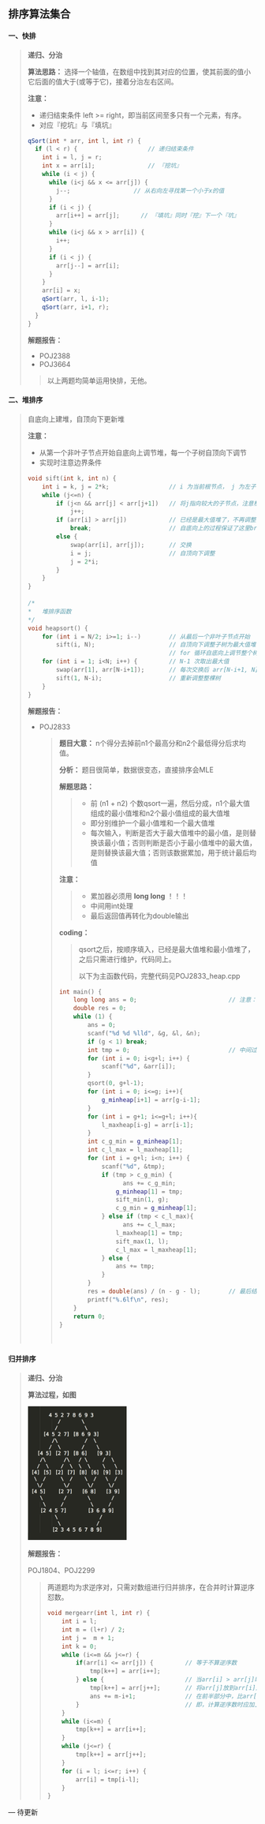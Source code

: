 ## 排序算法集合

#### 一、快排

> **递归、分治**
>
> **算法思路：** 选择一个轴值，在数组中找到其对应的位置，使其前面的值小它后面的值大于(或等于它)，接着分治左右区间。
>
> **注意：** 
>
> - 递归结束条件 left >= right，即当前区间至多只有一个元素，有序。
> - 对应『挖坑』与『填坑』
>
> ```c++
> qSort(int * arr, int l, int r) {
>   if (l < r) {					// 递归结束条件
>     int i = l, j = r;
>     int x = arr[i];				// 『挖坑』
>     while (i < j) {
>       while (i<j && x <= arr[j]) {
>         j--;					// 从右向左寻找第一个小于x的值
>       }
>       if (i < j) {
>         arr[i++] = arr[j];      // 『填坑』同时『挖』下一个『坑』
>       }
>       while (i<j && x > arr[i]) {
>         i++;
>       }
>       if (i < j) {
>         arr[j--] = arr[i];
>       }
>     }
>     arr[i] = x;
>     qSort(arr, l, i-1);
>     qSort(arr, i+1, r);
>   }
> }
> ```
>
> **解题报告：**
>
> - POJ2388
> - POJ3664
>
> > 以上两题均简单运用快排，无他。



#### 二、堆排序

> 自底向上建堆，自顶向下更新堆
>
> **注意：**
>
> - 从第一个非叶子节点开始自底向上调节堆，每一个子树自顶向下调节
> - 实现时注意边界条件
>
> ```c++
> void sift(int k, int n) {
>     int i = k, j = 2*k;                 // i 为当前根节点， j 为左子节点
>     while (j<=n) {
>         if (j<n && arr[j] < arr[j+1])   // 将j指向较大的子节点，注意检查 j+1 是否越界
>             j++;
>         if (arr[i] > arr[j])            // 已经是最大值堆了，不再调整，
>             break;                      // 自底向上的过程保证了这里break正确
>         else {
>             swap(arr[i], arr[j]);       // 交换
>             i = j;                      // 自顶向下调整
>             j = 2*i;
>         }
>     }
> }
>
> /*
> *   堆排序函数
> */
> void heapsort() {                       
>     for (int i = N/2; i>=1; i--)        // 从最后一个非叶子节点开始
>         sift(i, N);                     // 自顶向下调整子树为最大值堆
>                                         // for 循环自底向上调节整个树为最大值堆
>     for (int i = 1; i<N; i++) {         // N-1 次取出最大值
>         swap(arr[1], arr[N-i+1]);       // 每次交换后 arr[N-i+1, N]为升序
>         sift(1, N-i);                   // 重新调整整棵树
>     }
> }
> ```
>
> **解题报告：**
>
> - POJ2833
>
>   > **题目大意：** n个得分去掉前n1个最高分和n2个最低得分后求均值。
>   >
>   > **分析：** 题目很简单，数据很变态，直接排序会MLE 
>   >
>   > **解题思路：** 
>   >
>   > > - 前 (n1 + n2) 个数qsort一遍，然后分成，n1个最大值组成的最小值堆和n2个最小值组成的最大值堆
>   > > - 即分别维护一个最小值堆和一个最大值堆
>   > > - 每次输入，判断是否大于最大值堆中的最小值，是则替换该最小值；否则判断是否小于最小值堆中的最大值，是则替换该最大值；否则该数据累加，用于统计最后均值
>   >
>   > **注意：** 
>   >
>   > > - 累加器必须用 **long long** ！！！
>   > > - 中间用int处理
>   > > - 最后返回值再转化为double输出
>   >
>   > **coding：**
>   >
>   > > qsort之后，按顺序填入，已经是最大值堆和最小值堆了，之后只需进行维护，代码同上。
>   > >
>   > > 以下为主函数代码，完整代码见POJ2833_heap.cpp
>   >
>   > ```c++
>   > int main() {
>   >     long long ans = 0;                          // 注意：累加器一定要用 long long
>   >     double res = 0;
>   >     while (1) {
>   >         ans = 0;
>   >         scanf("%d %d %lld", &g, &l, &n);
>   >         if (g < 1) break;
>   >         int tmp = 0;                            // 中间过程用int处理
>   >         for (int i = 0; i<g+l; i++) {
>   >             scanf("%d", &arr[i]);
>   >         }
>   >         qsort(0, g+l-1);
>   >         for (int i = 0; i<=g; i++){
>   >             g_minheap[i+1] = arr[g-i-1];
>   >         }
>   >         for (int i = g+1; i<=g+l; i++){
>   >             l_maxheap[i-g] = arr[i-1];
>   >         }
>   >         int c_g_min = g_minheap[1];
>   >         int c_l_max = l_maxheap[1];
>   >         for (int i = g+l; i<n; i++) {
>   >             scanf("%d", &tmp);
>   >             if (tmp > c_g_min) {
>   >             		ans += c_g_min;
>   >                 g_minheap[1] = tmp;
>   >                 sift_min(1, g);
>   >                 c_g_min = g_minheap[1];
>   >             } else if (tmp < c_l_max){
>   >             		ans += c_l_max;
>   >                 l_maxheap[1] = tmp;
>   >                 sift_max(1, l);
>   >                 c_l_max = l_maxheap[1];
>   >             } else {
>   >                 ans += tmp;
>   >             }
>   >         }
>   >         res = double(ans) / (n - g - l);        // 最后结果转回 double
>   >         printf("%.6lf\n", res);
>   >     }
>   >     return 0;
>   > }
>   > ```
>   >
>   > ​



#### 归并排序

> **递归、分治**
>
> **算法过程，如图**
>
> <img src="https://github.com/shuyuFranky/coding/blob/master/img/img3.png" alt="此处应该有图片" width="200px"> </img>
>
> **解题报告：**
>
> POJ1804、POJ2299
>
> > 两道题均为求逆序对，只需对数组进行归并排序，在合并时计算逆序怼数。
> >
> > ```c++
> > void mergearr(int l, int r) {
> >     int i = l;
> >     int m = (l+r) / 2;
> >     int j =  m + 1;
> >     int k = 0;
> >     while (i<=m && j<=r) {
> >         if(arr[i] <= arr[j]) {         // 等于不算逆序数
> >             tmp[k++] = arr[i++];
> >         } else {                       // 当arr[i] > arr[j]时
> >             tmp[k++] = arr[j++];       // 将arr[j]放到arr[i]之前
> >             ans += m-i+1;              // 在前半部分中，比arr[i]大的数均比arr[j]大
> >         }                              // 即，计算逆序数时应加上这部分
> >     }
> >     while (i<=m) {
> >         tmp[k++] = arr[i++];
> >     }
> >     while (j<=r) {
> >         tmp[k++] = arr[j++];
> >     }
> >     for (i = l; i<=r; i++) {
> >         arr[i] = tmp[i-l];
> >     }
> > }
> > ```
> >
> > 





— 待更新

